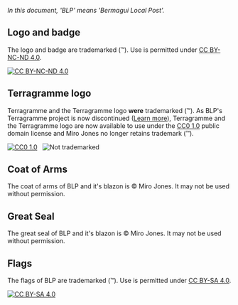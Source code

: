 *In this document, 'BLP' means 'Bermagui Local Post'.*


## Logo and badge

The logo and badge are trademarked (™). Use is permitted under [CC BY-NC-ND 4.0](https://creativecommons.org/licenses/by-nc-nd/4.0/).

[![CC BY-NC-ND 4.0](https://upload.wikimedia.org/wikipedia/commons/thumb/7/70/CC_BY-NC-ND.svg/88px-CC_BY-NC-ND.svg.png)](https://creativecommons.org/licenses/by-nc-nd/4.0/)


## Terragramme logo

Terragramme and the Terragramme logo **were** trademarked (™). As BLP's Terragramme project is now discontinued ([Learn more](https://www.bermaguilocalpost.org/terragramme)), Terragramme and the Terragramme logo are now available to use under the [CC0 1.0](https://creativecommons.org/publicdomain/zero/1.0/) public domain license and Miro Jones no longer retains trademark (&trade;).

[![CC0 1.0](https://upload.wikimedia.org/wikipedia/commons/thumb/6/69/CC0_button.svg/88px-CC0_button.svg.png)](https://creativecommons.org/publicdomain/zero/1.0/)&nbsp;&nbsp;&nbsp;![Not trademarked](https://upload.wikimedia.org/wikipedia/commons/thumb/7/74/Not_trademarked.svg/30px-Not_trademarked.svg.png)


## Coat of Arms

The coat of arms of BLP and it's blazon is © Miro Jones. It may not be used without permission.


## Great Seal

The great seal of BLP and it's blazon is © Miro Jones. It may not be used without permission.


## Flags

The flags of BLP are trademarked (™). Use is permitted under [CC BY-SA 4.0](https://creativecommons.org/licenses/by-sa/4.0/).

[![CC BY-SA 4.0](https://upload.wikimedia.org/wikipedia/commons/thumb/e/e5/CC_BY-SA_icon.svg/88px-CC_BY-SA_icon.svg.png)](https://creativecommons.org/licenses/by-sa/4.0/)
